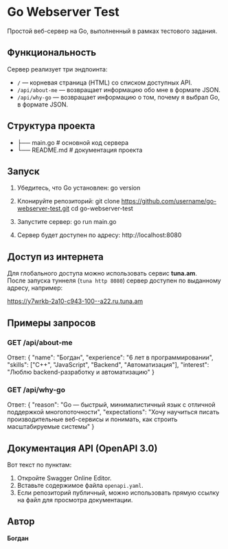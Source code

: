 # Go Webserver Test

Простой веб-сервер на Go, выполненный в рамках тестового задания.

##  Функциональность

Сервер реализует три эндпоинта:

- `/` — корневая страница (HTML) со списком доступных API.  
- `/api/about-me` — возвращает информацию обо мне в формате JSON.  
- `/api/why-go` — возвращает информацию о том, почему я выбрал Go, в формате JSON.  

##  Структура проекта

- ├── main.go # основной код сервера
- └── README.md # документация проекта



##  Запуск

1. Убедитесь, что Go установлен:
go version


2. Клонируйте репозиторий:
git clone https://github.com/username/go-webserver-test.git
cd go-webserver-test


3. Запустите сервер:
go run main.go


4. Сервер будет доступен по адресу:
http://localhost:8080

##  Доступ из интернета

Для глобального доступа можно использовать сервис **tuna.am**.  
После запуска туннеля (`tuna http 8080`) сервер доступен по выданному адресу, например:

https://y7wrkb-2a10-c943-100--a22.ru.tuna.am



##  Примеры запросов


### GET /api/about-me  

Ответ:
{
"name": "Богдан",
"experience": "6 лет в программировании",
"skills": ["C++", "JavaScript", "Backend", "Автоматизация"],
"interest": "Люблю backend-разработку и автоматизацию"
}


### GET /api/why-go  

Ответ:
{
"reason": "Go — быстрый, минималистичный язык с отличной поддержкой многопоточности",
"expectations": "Хочу научиться писать производительные веб-сервисы и понимать, как строить масштабируемые системы"
}

##  Документация API (OpenAPI 3.0)
Вот текст по пунктам:

1. Откройте Swagger Online Editor.
2. Вставьте содержимое файла `openapi.yaml`.
3. Если репозиторий публичный, можно использовать прямую ссылку на файл для просмотра документации.


##  Автор

**Богдан**

